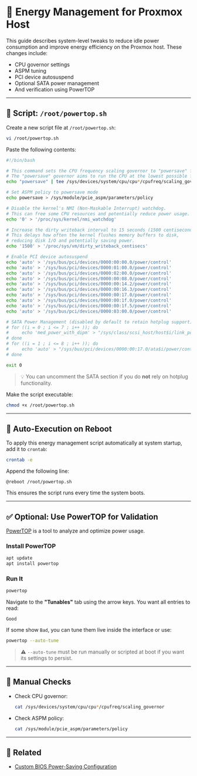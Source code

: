 # 🔋 Energy Management for Proxmox Host

This guide describes system-level tweaks to reduce idle power consumption and improve energy efficiency on the Proxmox host. These changes include:

- CPU governor settings
- ASPM tuning
- PCI device autosuspend
- Optional SATA power management
- And verification using PowerTOP

---

## 📄 Script: `/root/powertop.sh`

Create a new script file at `/root/powertop.sh`:

```bash
vi /root/powertop.sh
```

Paste the following contents:

```bash
#!/bin/bash

# This command sets the CPU frequency scaling governor to "powersave" for all CPU cores.
# The "powersave" governor aims to run the CPU at the lowest possible frequency to reduce power consumption.
echo "powersave" | tee /sys/devices/system/cpu/cpu*/cpufreq/scaling_governor

# Set ASPM policy to powersave mode
echo powersave > /sys/module/pcie_aspm/parameters/policy

# Disable the kernel's NMI (Non-Maskable Interrupt) watchdog.
# This can free some CPU resources and potentially reduce power usage.
echo '0' > '/proc/sys/kernel/nmi_watchdog'

# Increase the dirty writeback interval to 15 seconds (1500 centiseconds).
# This delays how often the kernel flushes memory buffers to disk,
# reducing disk I/O and potentially saving power.
echo '1500' > '/proc/sys/vm/dirty_writeback_centisecs'

# Enable PCI device autosuspend
echo 'auto' > '/sys/bus/pci/devices/0000:00:00.0/power/control'
echo 'auto' > '/sys/bus/pci/devices/0000:01:00.0/power/control'
echo 'auto' > '/sys/bus/pci/devices/0000:02:00.0/power/control'
echo 'auto' > '/sys/bus/pci/devices/0000:00:08.0/power/control'
echo 'auto' > '/sys/bus/pci/devices/0000:00:14.2/power/control'
echo 'auto' > '/sys/bus/pci/devices/0000:00:16.3/power/control'
echo 'auto' > '/sys/bus/pci/devices/0000:00:17.0/power/control'
echo 'auto' > '/sys/bus/pci/devices/0000:00:1f.0/power/control'
echo 'auto' > '/sys/bus/pci/devices/0000:00:1f.5/power/control'
echo 'auto' > '/sys/bus/pci/devices/0000:03:00.0/power/control'

# SATA Power Management (disabled by default to retain hotplug support)
# for ((i = 0 ; i <= 7 ; i++ )); do
#     echo 'med_power_with_dipm' > "/sys/class/scsi_host/host$i/link_power_management_policy"
# done
# for ((i = 1 ; i <= 8 ; i++ )); do
#     echo 'auto' > "/sys/bus/pci/devices/0000:00:17.0/ata$i/power/control"
# done

exit 0
```

> 💡 You can uncomment the SATA section if you do **not** rely on hotplug functionality.


Make the script executable:

```bash
chmod +x /root/powertop.sh
```

---

## 🔁 Auto-Execution on Reboot

To apply this energy management script automatically at system startup, add it to `crontab`:

```bash
crontab -e
```

Append the following line:

```cron
@reboot /root/powertop.sh
```

This ensures the script runs every time the system boots.

---

## ✅ Optional: Use PowerTOP for Validation

[PowerTOP](https://wiki.ubuntuusers.de/PowerTOP/) is a tool to analyze and optimize power usage.

### Install PowerTOP

```bash
apt update
apt install powertop
```

### Run It

```bash
powertop
```

Navigate to the **"Tunables"** tab using the arrow keys. You want all entries to read:

```text
Good
```

If some show `Bad`, you can tune them live inside the interface or use:

```bash
powertop --auto-tune
```

> ⚠️ `--auto-tune` must be run manually or scripted at boot if you want its settings to persist.

---

## 🧪 Manual Checks

- Check CPU governor:

  ```bash
  cat /sys/devices/system/cpu/cpu*/cpufreq/scaling_governor
  ```

- Check ASPM policy:

  ```bash
  cat /sys/module/pcie_aspm/parameters/policy
  ```

---

## 🔗 Related

- [Custom BIOS Power-Saving Configuration](../configs/bios-settings.md)

